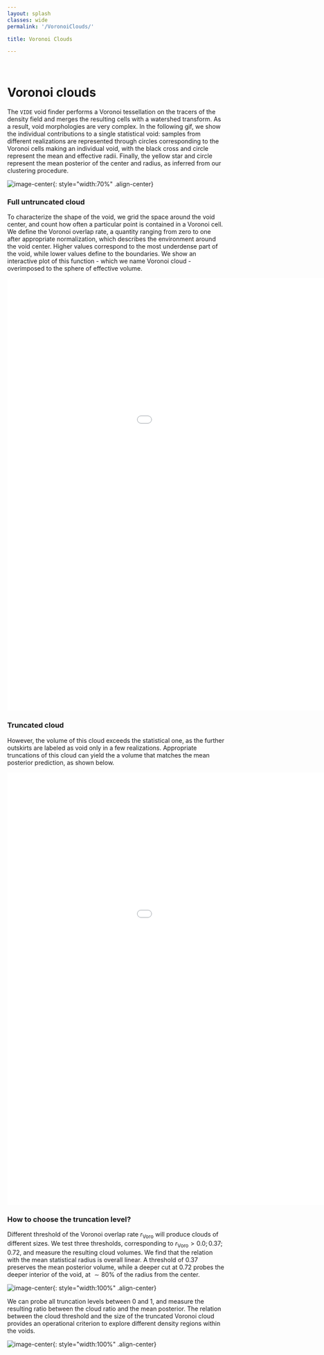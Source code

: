 ```yaml
---
layout: splash
classes: wide
permalink: '/VoronoiClouds/'

title: Voronoi Clouds

---
```


<br>

# Voronoi clouds


The ```VIDE``` void finder performs a Voronoi tessellation on the tracers of the density field and merges the resulting cells with a watershed transform. As a result, void morphologies are very complex. In the following gif, we show the individual contributions to a single statistical void: samples from different realizations are represented through circles corresponding to the Voronoi cells making an individual void, with the black cross and circle represent the mean and effective radii. Finally, the yellow star and circle represent the mean posterior of the center and radius, as inferred from our clustering procedure.

![image-center](../assets/gifs/void_10_VoronoiCells_avg_field.gif){: style="width:70%" .align-center}


### Full untruncated cloud


To characterize the shape of the void, we grid the space around the void center, and count how often a particular point is contained in a Voronoi cell. We define the Voronoi overlap rate, a quantity ranging from zero to one after appropriate normalization, which describes the environment around the void center. Higher values correspond to the most underdense part of the void, while lower values define to the boundaries. We show an interactive plot of this function - which we name Voronoi cloud - overimposed to the sphere of effective volume. 



<div>
  <iframe id="singleVoidUntruncated"
    title="Untruncated cloud"
    src="../assets/html_files/void_10_Voronoi_cloud_N32.html"
    width='1200'
    height='1000'
    frameborder='0'
    >
  </iframe>
</div>




### Truncated cloud

However, the volume of this cloud exceeds the statistical one, as the further outskirts are labeled as void only in a few realizations. Appropriate truncations of this cloud can yield the a volume that matches the mean posterior prediction, as shown below.


<div>
  <iframe id="singleVoidTruncated"
    title="Untruncated cloud"
    src="../assets/html_files/void_10_Voronoi_cloud_N32_pmin0.37.html"
    width='1200'
    height='1000'
    frameborder='0'
    >
  </iframe>
</div>


### How to choose the truncation level?


Different threshold of the Voronoi overlap rate $r_\text{Voro}$ will produce clouds of different sizes. We test three thresholds, corresponding to $r_\text{Voro} > 0.0; 0.37; 0.72$, and measure the resulting cloud volumes. We find that the relation with the mean statistical radius is overall linear. A threshold of $0.37$ preserves the mean posterior volume, while a deeper cut at $0.72$ probes the deeper interior of the void, at $\sim 80\%$ of the radius from the center.


![image-center](../assets/images/volume_comparison.png){: style="width:100%" .align-center}


We can probe all truncation levels between 0 and 1, and measure the resulting ratio between the cloud ratio and the mean posterior. The relation between the cloud threshold and the size of the truncated Voronoi cloud provides an operational criterion to explore different density regions within the voids.


![image-center](../assets/images/min_Voronoi_rate_vs_radius_with_clouds.png){: style="width:100%" .align-center}
